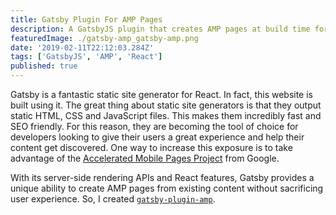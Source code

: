 ```yaml
---
title: Gatsby Plugin For AMP Pages
description: A GatsbyJS plugin that creates AMP pages at build time for SEO
featuredImage: ./gatsby-amp_gatsby-amp.png
date: '2019-02-11T22:12:03.284Z'
tags: ['GatsbyJS', 'AMP', 'React']
published: true
---
```


Gatsby is a fantastic static site generator for React. In fact, this website is built using it. The great thing about static site generators is that they output static HTML, CSS and JavaScript files. This makes them incredibly fast and SEO friendly. For this reason, they are becoming the tool of choice for developers looking to give their users a great experience and help their content get discovered. One way to increase this exposure is to take advantage of the [Accelerated Mobile Pages Project](https://www.ampproject.org/) from Google.

With its server-side rendering APIs and React features, Gatsby provides a unique ability to create AMP pages from existing content without sacrificing user experience. So, I created [`gatsby-plugin-amp`](https://www.npmjs.com/package/gatsby-plugin-amp).
